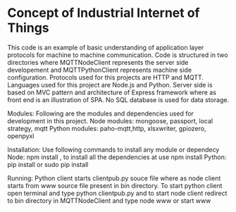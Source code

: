 # Concept of Industrial Internet of Things

This code is an example of basic understanding of application layer protocols for machine to machine communication.
Code is structured in two directories where MQTTNodeClient represents the server side developement and MQTTPythonClient represents machine side configuration.
Protocols used for this projects are HTTP and MQTT.
Languages used for this project are Node.js and Python.
Server side is based on MVC pattern and architecture of Express framework where as front end is an illustration of SPA.
No SQL database is used for data storage.

Modules:
Following are the modules and dependencies used for development in this project.
Node modules: mongoose, passport, local strategy, mqtt
Python modules: paho-mqtt,http, xlsxwriter, gpiozero, openpyxl

Installation:
Use following commands to install any module or dependecy
Node: npm install <module-name>, to install all the dependencies at use npm install 
Python: pip install <depency-name> or sudo pip install <depency-name>

Running:
Python client starts clientpub.py souce file where as node client starts from www source file present in bin directory.
To start python client open terminal and type python clientpub.py and to start node client redirect to bin directory in MQTTNodeClient and type node www or start www


